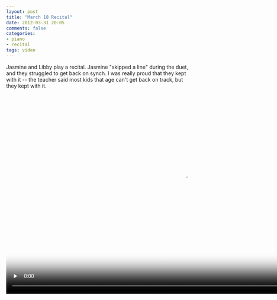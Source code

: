 ```yaml
---
layout: post
title: "March 18 Recital"
date: 2012-03-31 20:05
comments: false
categories: 
- piano
- recital
tags: video
---
```

Jasmine and Libby play a recital.  Jasmine "skipped a line" during the duet, and they struggled to get back on synch.  I was really proud that they kept with it  -- the teacher said most kids that age can't get back on track, but they kept with it.

<script type="text/javascript" src="http://cdn.sublimevideo.net/js/gpbp4gog.js"></script>

<video class="sublime" width="960" height="540" poster="http://media.eick.us/video/2012/03/2012-03-18-Recital/2012-03-18-Recital.jpg" preload="none">
  <source src="http://media.eick.us/video/2012/03/2012-03-18-Recital/2012-03-18-Recital.mov" />
</video>